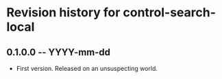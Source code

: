 # Revision history for control-search-local

## 0.1.0.0 -- YYYY-mm-dd

* First version. Released on an unsuspecting world.
